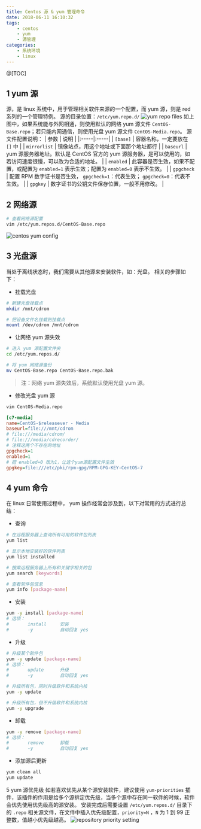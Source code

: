 ```yaml
---
title: Centos 源 & yum 管理命令
date: 2018-06-11 16:10:32
tags:
    - centos
    - yum
    - 源管理
categories:
    - 系统环境
    - linux
---
```


@[TOC]

<!-- more -->

## 1 yum 源

源，是 linux 系统中，用于管理相关软件来源的一个配置，而 yum 源，则是 red 系列的一个管理特例。
源的目录位置：`/etc/yum.repo.d/`
![yum repo files](http://pic.hqmmw.com/markdown-img-paste-20180611163911778.png)
如上图中，如果系统能与外网相通，则使用默认的网络 yum 源文件 `CentOS-Base.repo`；若只能内网通信，则使用光盘 yum 源文件 `CentOS-Media.repo`。
源文件配置说明：
| 参数 | 说明 |
|:-----|:-----|
| `[base]` | 容器名称，一定要放在 `[]` 中 |
| `mirrorlist` | 镜像站点，用这个地址或下面那个地址都行 |
| `baseurl` | yum 源服务器地址。默认是 CentOS 官方的 yum 源服务器，是可以使用的，如若访问速度很慢，可以改为合适的地址。 |
| `enabled` | 此容器是否生效，如果不配置，或配置为 `enabled=1` 表示生效；配置为 `enabled=0` 表示不生效。 |
| `gpgcheck` | 配置 RPM 数字证书是否生效， `gpgcheck=1`：代表生效； `gpgcheck=0`：代表不生效。 |
| `gpgkey` | 数字证书的公钥文件保存位置，一般不用修改。 |

## 2 网络源
```bash
# 查看网络源配置
vim /etc/yum.repos.d/CentOS-Base.repo
```
![centos yum config](http://pic.hqmmw.com/markdown-img-paste-20180612091852727.png)

## 3 光盘源
当处于离线状态时，我们需要从其他源来安装软件，如：光盘。
相关的步骤如下：
* 挂载光盘
```bash
# 新建光盘挂载点
mkdir /mnt/cdrom

# 把设备文件名挂载到挂载点
mount /dev/cdrom /mnt/cdrom
```

* 让网络 yum 源失效
```bash
# 进入 yum 源配置文件夹
cd /etc/yum.repos.d/

# 将 yum 网络源备份
mv CentOS-Base.repo CentOS-Base.repo.bak
```
> 注：网络 yum 源失效后，系统默认使用光盘 yum 源。

* 修改光盘 yum 源
```bash
vim CentOS-Media.repo
```
```ini
[c7-media]
name=CentOS-$releasever - Media
baseurl=file:///mnt/cdrom
# file:///media/cdrom/
# file:///media/cdrecorder/
# 注释这两个不存在的地址
gpgcheck=1
enabled=1
# 把 enabled=0 改为1，让这个yum源配置文件生效
gpgkey=file:///etc/pki/rpm-gpg/RPM-GPG-KEY-CentOS-7
```

## 4 yum 命令
在 linux 日常使用过程中， yum 操作经常会涉及到，以下对常用的方式进行总结：
* 查询
```bash
# 在远程服务器上查询所有可用的软件包列表
yum list

# 显示本地安装好的软件列表
yum list installed

# 搜索远程服务器上所有和关键字相关的包
yum search [keywords]

# 查看软件包信息
yum info [package-name]
```

* 安装
```bash
yum -y install [package-name]
# 选项：
#       install     安装
#       -y          自动回复 yes
```

* 升级
```bash
# 升级某个软件包
yum -y update [package-name]
# 选项：
#       update      升级
#       -y          自动回复 yes

# 升级所有包，同时升级软件和系统内核
yum -y update

# 升级所有包，但不升级软件和系统内核
yum -y upgrade
```

* 卸载
```bash
yum -y remove [package-name]
# 选项：
#       remove      卸载
#       -y          自动回复 yes
```

* 添加源后更新
```bash
yum clean all
yum update
```

5 yum 源优先级
如若喜欢优先从某个源安装软件，建议使用 `yum-priorities` 插件，该插件的作用是给多个源排定优先级，当多个源中存在同一软件的时候，软件会优先使用优先级高的源安装。
安装完成后需要设置 `/etc/yum.repos.d/` 目录下的 `.repo` 相关源文件，在文件中插入优先级配置，`priority=N` ，`N` 为 1 到 99 正整数，值越小优先级越高。
![repository priority setting](http://pic.hqmmw.com/markdown-img-paste-20180613113014631.png)
